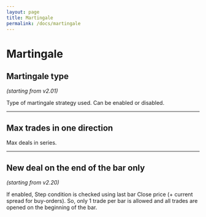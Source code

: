```yaml
---
layout: page
title: Martingale
permalink: /docs/martingale
---
```


# Martingale

## Martingale type

*(starting from v2.01)*

Type of martingale strategy used. Can be enabled or disabled.

<hr>

## Max trades in one direction

Max deals in series.

<hr>

## New deal on the end of the bar only

*(starting from v2.20)*

If enabled, Step condition is checked using last bar Close price (+ current spread for buy-orders).
So, only 1 trade per bar is allowed and all trades are opened on the beginning of the bar.

